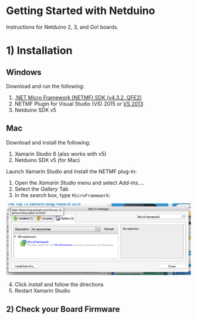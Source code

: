 # Getting Started with Netduino
Instructions for Netduino 2, 3, and Go! boards.

# 1) Installation

## Windows
Download and run the following:

1) [.NET Micro Framework (NETMF) SDK (v4.3.2. QFE2)](http://static.netduino.com/downloads/netmfsdk/v4.3.2-QFE2/MicroFrameworkSDK.MSI)
2) NETMF Plugin for Visual Studio (VS) 2015 or [VS 2013](http://static.netduino.com/downloads/netmfsdk/v4.3.2-QFE2/netmfvs2013.vsix)
3) Netduino SDK v5

## Mac

Download and install the following:

 1) Xamarin Studio 6 (also works with v5)
 2) Netduino SDK v5 (for Mac)

Launch Xamarin Studio and install the NETMF plug-in:

 1) Open the *Xamarin Studio* menu and select *Add-ins...*.
 2) Select the *Gallery* Tab
 3) In the *search* box, type `MicroFramework`:

![MicroFramework Search Dialog](XS_AddIns_MicroFramework_Search.png)

 4) Click *install* and follow the directions
 5) Restart Xamarin Studio

## 2) Check your Board Firmware


